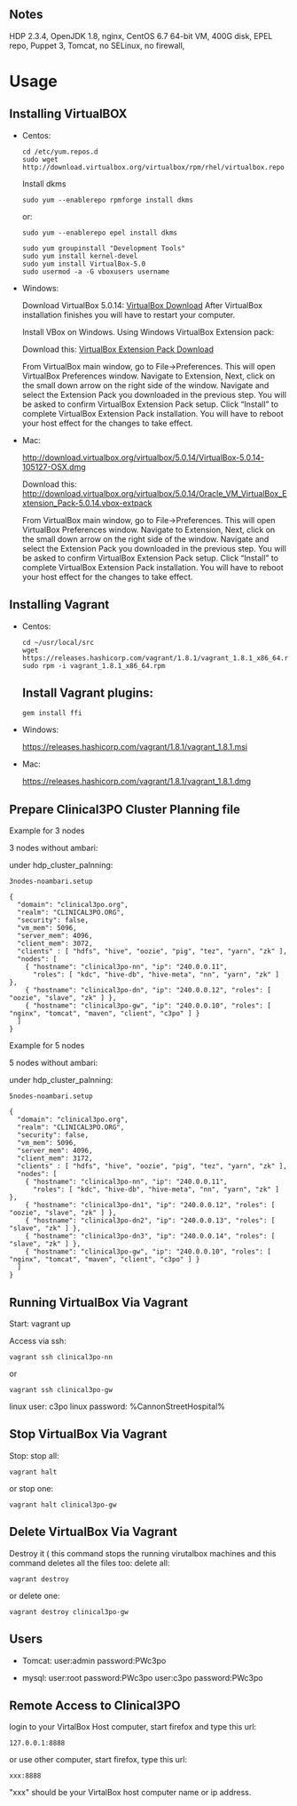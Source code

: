 Notes
-----
HDP 2.3.4, OpenJDK 1.8, nginx, CentOS 6.7 64-bit VM, 400G disk, EPEL repo, Puppet 3, Tomcat, no SELinux, no firewall,


Usage
=====

Installing VirtualBOX
-----------------

- Centos:

  ```
  cd /etc/yum.repos.d
  sudo wget http://download.virtualbox.org/virtualbox/rpm/rhel/virtualbox.repo
  ```

  Install dkms
  ```
  sudo yum --enablerepo rpmforge install dkms
  ```
  or:
  ```
  sudo yum --enablerepo epel install dkms 
  ```

  ```
  sudo yum groupinstall "Development Tools"
  sudo yum install kernel-devel
  sudo yum install VirtualBox-5.0
  sudo usermod -a -G vboxusers username
  ```

- Windows:

  Download VirtualBox 5.0.14: 
  [VirtualBox Download](http://download.virtualbox.org/virtualbox/5.0.14/VirtualBox-5.0.14-105127-Win.exe)
  After VirtualBox installation finishes you will have to restart your computer. 


  Install VBox on Windows. Using Windows VirtualBox Extension pack:
  
  Download this:
  [VirtualBox Extension Pack Download](http://download.virtualbox.org/virtualbox/5.0.14/Oracle_VM_VirtualBox_Extension_Pack-5.0.14.vbox-extpack)
  
  From VirtualBox main window, go to File->Preferences. This will open VirtualBox Preferences window. 
  Navigate to Extension, Next, click on the small down arrow on the right side of the window. 
  Navigate and select the Extension Pack you downloaded in the previous step. You will be asked to confirm VirtualBox Extension Pack setup.
  Click “Install” to complete VirtualBox Extension Pack installation. You will have to reboot your host effect for the changes to take effect. 


- Mac:

  http://download.virtualbox.org/virtualbox/5.0.14/VirtualBox-5.0.14-105127-OSX.dmg
  
  Download this:
  http://download.virtualbox.org/virtualbox/5.0.14/Oracle_VM_VirtualBox_Extension_Pack-5.0.14.vbox-extpack

  From VirtualBox main window, go to File->Preferences. This will open VirtualBox Preferences window. 
  Navigate to Extension, Next, click on the small down arrow on the right side of the window. 
  Navigate and select the Extension Pack you downloaded in the previous step. You will be asked to confirm VirtualBox Extension Pack setup.
  Click “Install” to complete VirtualBox Extension Pack installation. You will have to reboot your host effect for the changes to take effect. 


Installing Vagrant
-----------------

- Centos:
  ```
  cd ~/usr/local/src
  wget https://releases.hashicorp.com/vagrant/1.8.1/vagrant_1.8.1_x86_64.rpm
  sudo rpm -i vagrant_1.8.1_x86_64.rpm 
  ``` 

  ## Install Vagrant plugins: 
  ```
  gem install ffi
  ```
  
- Windows:


  https://releases.hashicorp.com/vagrant/1.8.1/vagrant_1.8.1.msi



- Mac:

  https://releases.hashicorp.com/vagrant/1.8.1/vagrant_1.8.1.dmg


Prepare Clinical3PO Cluster Planning file
----------------------

Example for 3 nodes

3 nodes without ambari:

under hdp_cluster_palnning:

```
3nodes-noambari.setup

{
  "domain": "clinical3po.org",
  "realm": "CLINICAL3PO.ORG",
  "security": false,
  "vm_mem": 5096,
  "server_mem": 4096,
  "client_mem": 3072,
  "clients" : [ "hdfs", "hive", "oozie", "pig", "tez", "yarn", "zk" ],
  "nodes": [
    { "hostname": "clinical3po-nn", "ip": "240.0.0.11",
      "roles": [ "kdc", "hive-db", "hive-meta", "nn", "yarn", "zk" ] },
    { "hostname": "clinical3po-dn", "ip": "240.0.0.12", "roles": [ "oozie", "slave", "zk" ] },
    { "hostname": "clinical3po-gw", "ip": "240.0.0.10", "roles": [  "nginx", "tomcat", "maven", "client", "c3po" ] }
  ]
}
```

Example for 5 nodes

5 nodes without ambari:

under hdp_cluster_palnning:

```
5nodes-noambari.setup

{
  "domain": "clinical3po.org",
  "realm": "CLINICAL3PO.ORG",
  "security": false,
  "vm_mem": 5096,
  "server_mem": 4096,
  "client_mem": 3172,
  "clients" : [ "hdfs", "hive", "oozie", "pig", "tez", "yarn", "zk" ],
  "nodes": [
    { "hostname": "clinical3po-nn", "ip": "240.0.0.11",
      "roles": [ "kdc", "hive-db", "hive-meta", "nn", "yarn", "zk" ] },
    { "hostname": "clinical3po-dn1", "ip": "240.0.0.12", "roles": [ "oozie", "slave", "zk" ] },
    { "hostname": "clinical3po-dn2", "ip": "240.0.0.13", "roles": [ "slave", "zk" ] },
    { "hostname": "clinical3po-dn3", "ip": "240.0.0.14", "roles": [ "slave", "zk" ] },
    { "hostname": "clinical3po-gw", "ip": "240.0.0.10", "roles": [  "nginx", "tomcat", "maven", "client", "c3po" ] }
  ]
}

```

Running VirtualBox Via Vagrant
--------------

Start:
vagrant up

Access via ssh:
```
vagrant ssh clinical3po-nn
```
or
```
vagrant ssh clinical3po-gw
```

linux user: 
    c3po
linux password: 
    %CannonStreetHospital%


Stop VirtualBox Via Vagrant
--------------
Stop:
stop all:
```
vagrant halt
```
or stop one:
```
vagrant halt clinical3po-gw
```

Delete VirtualBox Via Vagrant
--------------
Destroy it ( this command stops the running virutalbox machines and this command deletes all the files too:
delete all:
```
vagrant destroy
```
or delete one:
```
vagrant destroy clinical3po-gw
```

Users
--------------

- Tomcat:
  user:admin
  password:PWc3po

- mysql:
  user:root
  password:PWc3po
  user:c3po
  password:PWc3po


Remote Access to Clinical3PO
--------------
login to your VirtalBox Host computer, start firefox and type this url:
```
127.0.0.1:8888
```
or 
use other computer, start firefox, type this url:
```
xxx:8888
```
"xxx" should be your VirtalBox host computer name or ip address.

